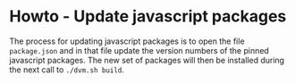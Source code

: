# Howto - Update javascript packages

The process for updating javascript packages is to open the file `package.json` and in that file update the version numbers of the pinned javascript packages.
The new set of packages will then be installed during the next call to `./dvm.sh build`.
